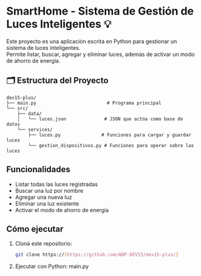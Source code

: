 # SmartHome - Sistema de Gestión de Luces Inteligentes 💡

Este proyecto es una aplicación escrita en Python para gestionar un sistema de luces inteligentes.  
Permite listar, buscar, agregar y eliminar luces, además de activar un modo de ahorro de energía.

## 🗂️ Estructura del Proyecto

```
dev15-plus/
├── main.py                          # Programa principal
└── src/
    ├── data/
    │   └── luces.json              # JSON que actúa como base de datos
    └── services/
        ├── luces.py               # Funciones para cargar y guardar luces
        └── gestion_dispositivos.py # Funciones para operar sobre las luces
```

## Funcionalidades

- Listar todas las luces registradas  
- Buscar una luz por nombre  
- Agregar una nueva luz  
- Eliminar una luz existente  
- Activar el modo de ahorro de energía  

## Cómo ejecutar

1. Cloná este repositorio:
   ```bash
   git clone https://[https://github.com/ABP-DEV15/dev15-plus/]  
2. Ejecutar con Python:
   main.py


